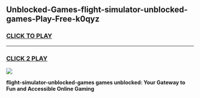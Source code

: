 
## Unblocked-Games-flight-simulator-unblocked-games-Play-Free-k0qyz
<h3>
<a href="https://premium76.site?title=flight-simulator-unblocked-games&ref=18A1">CLICK TO PLAY</a></h3>
<hr>

<h3>
<a href="https://premium76.site?title=flight-simulator-unblocked-games&ref=18A1">CLICK 2 PLAY</a>
  
</h3>

<a href="https://premium76.site?title=flight-simulator-unblocked-games&ref=18A1"><img src="https://clearcache.store/games.png"></a>


**flight-simulator-unblocked-games games unblocked: Your Gateway to Fun and Accessible Online Gaming**
